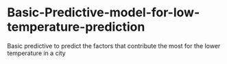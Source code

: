 # Basic-Predictive-model-for-low-temperature-prediction
Basic predictive to predict the factors that contribute the most for the lower temperature in a city
